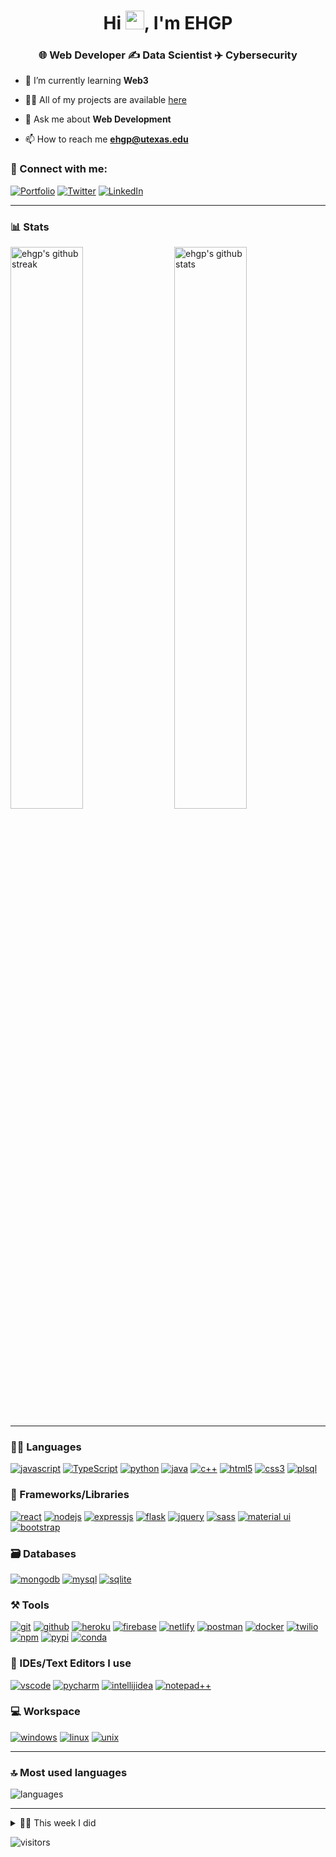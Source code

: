 <!-- [![itsrakesh.co](https://user-images.githubusercontent.com/70439799/150669911-f4770983-6987-48b8-ad53-a5542231e894.gif)](https://ehgp.github.io) -->

<h1 align="center">Hi <img src="https://raw.githubusercontent.com/MartinHeinz/MartinHeinz/master/wave.gif" width="30">, I'm EHGP</h1>
<h3 align="center">🌐 Web Developer ✍️ Data Scientist ✈️ Cybersecurity</h3>

- 🌱 I’m currently learning **Web3**

- 👨‍💻 All of my projects are available [here](https://ehgp.github.io/my-work/)

- 💬 Ask me about **Web Development**

- 📫 How to reach me **ehgp@utexas.edu**

<!-- - 📝 I regularly write articles on my [blog](https://blog.itsrakesh.co) -->

### 🤝 Connect with me:

[![Portfolio](https://img.shields.io/badge/Portfolio-000000?style=for-the-badge&logo=Portfolio&logoColor=white)](https://ehgp.github.io)
[![Twitter](https://img.shields.io/badge/Twitter-1DA1F2?style=for-the-badge&logo=twitter&logoColor=white)](https://twitter.com/ehgp93)
[![LinkedIn](https://img.shields.io/badge/LinkedIn-0077B5?style=for-the-badge&logo=linkedin&logoColor=white)](https://www.linkedin.com/in/erick-garcia93/)

---

<!-- ### 📜 Latest Blog Posts -->

<!-- BLOG-POST-LIST:START -->
<!-- - [Most active Developer Communities you should join in 2022](https://medium.com/@itsrakesh/most-active-developer-communities-you-should-join-in-2022-cb7254f8620?source=rss-e09c62468ad2------2)
- [What is Blockchain? How does it work? Why do we need it?](https://medium.com/codex/what-is-blockchain-how-does-it-work-why-do-we-need-it-2e748a8edcc9?source=rss-e09c62468ad2------2)
- [Join me in the #100DaysOfWeb3 challenge](https://medium.com/@itsrakesh/join-me-in-the-100daysofweb3-challenge-abc13e831d27?source=rss-e09c62468ad2------2)
- [Taking Open Source contributions and communities to next level with the Reward System](https://medium.com/codex/taking-open-source-contributions-and-communities-to-next-level-with-the-reward-system-9d6e943cef48?source=rss-e09c62468ad2------2)
- [How the Web works — Behind the scenes](https://bootcamp.uxdesign.cc/how-the-web-works-behind-the-scenes-a7e54a1a240f?source=rss-e09c62468ad2------2) -->
<!-- BLOG-POST-LIST:END -->

<!-- --- -->

### 📊 Stats

<img src="https://github-readme-stats.vercel.app/api?username=ehgp&include_all_commits=true&show_icons=true&theme=github_dark&hide_border=true" alt="ehgp's github stats" width="48%" align="right" >
<img src="https://github-readme-streak-stats.herokuapp.com/?user=ehgp&theme=tokyonight&hide_border=true" alt="ehgp's github streak" width="48%" >

---

### 🧑‍💻 Languages

[![javascript](https://img.shields.io/badge/JavaScript-323330?style=for-the-badge&logo=javascript&logoColor=F7DF1E)](https://ehgp.github.io)
[![TypeScript](https://img.shields.io/badge/TypeScript-007ACC?style=for-the-badge&logo=typescript&logoColor=white)](https://ehgp.github.io)
[![python](https://img.shields.io/badge/Python-FFD43B?style=for-the-badge&logo=python&logoColor=darkgreen)](https://ehgp.github.io)
[![java](https://img.shields.io/badge/Java-ED8B00?style=for-the-badge&logo=java&logoColor=white)](https://ehgp.github.io)
[![c++](https://img.shields.io/badge/C%2B%2B-00599C?style=for-the-badge&logo=c%2B%2B&logoColor=white)](https://ehgp.github.io)
[![html5](https://img.shields.io/badge/HTML5-E34F26?style=for-the-badge&logo=html5&logoColor=white)](https://ehgp.github.io)
[![css3](https://img.shields.io/badge/CSS3-1572B6?style=for-the-badge&logo=css3&logoColor=white)](https://ehgp.github.io)
[![plsql](https://img.shields.io/badge/PLSQL-F80000?style=for-the-badge&logo=oracle&logoColor=black)](https://ehgp.github.io)

### 🧩 Frameworks/Libraries

[![react](https://img.shields.io/badge/React-20232A?style=for-the-badge&logo=react&logoColor=61DAFB)](https://ehgp.github.io)
[![nodejs](https://img.shields.io/badge/Node.js-339933?style=for-the-badge&logo=nodedotjs&logoColor=white)](https://ehgp.github.io)
[![expressjs](https://img.shields.io/badge/Express.js-000000?style=for-the-badge&logo=express&logoColor=white)](https://ehgp.github.io)
[![flask](https://img.shields.io/badge/Flask-000000?style=for-the-badge&logo=flask&logoColor=white)](https://ehgp.github.io)
[![jquery](https://img.shields.io/badge/jQuery-0769AD?style=for-the-badge&logo=jquery&logoColor=white)](https://ehgp.github.io)
[![sass](https://img.shields.io/badge/Sass-CC6699?style=for-the-badge&logo=sass&logoColor=white)](https://ehgp.github.io)
[![material ui](https://img.shields.io/badge/Material%20UI-007FFF?style=for-the-badge&logo=mui&logoColor=white)](https://ehgp.github.io)
[![bootstrap](https://img.shields.io/badge/Bootstrap-563D7C?style=for-the-badge&logo=bootstrap&logoColor=white)](https://ehgp.github.io)

### 🗃️ Databases

[![mongodb](https://img.shields.io/badge/MongoDB-4EA94B?style=for-the-badge&logo=mongodb&logoColor=white)](https://ehgp.github.io)
[![mysql](https://img.shields.io/badge/MySQL-005C84?style=for-the-badge&logo=mysql&logoColor=white)](https://ehgp.github.io)
[![sqlite](https://img.shields.io/badge/SQLite-07405E?style=for-the-badge&logo=sqlite&logoColor=white)](https://ehgp.github.io)

### ⚒️ Tools

[![git](https://img.shields.io/badge/GIT-E44C30?style=for-the-badge&logo=git&logoColor=white)](https://ehgp.github.io)
[![github](https://img.shields.io/badge/GitHub-100000?style=for-the-badge&logo=github&logoColor=white)](https://ehgp.github.io)
[![heroku](https://img.shields.io/badge/Heroku-430098?style=for-the-badge&logo=heroku&logoColor=white)](https://ehgp.github.io)
[![firebase](https://img.shields.io/badge/firebase-ffca28?style=for-the-badge&logo=firebase&logoColor=black)](https://ehgp.github.io)
[![netlify](https://img.shields.io/badge/Netlify-00C7B7?style=for-the-badge&logo=netlify&logoColor=white)](https://ehgp.github.io)
[![postman](https://img.shields.io/badge/Postman-FF6C37?style=for-the-badge&logo=Postman&logoColor=white)](https://ehgp.github.io)
[![docker](https://img.shields.io/badge/Docker-2CA5E0?style=for-the-badge&logo=docker&logoColor=white)](https://ehgp.github.io)
[![twilio](https://img.shields.io/badge/Twilio-F22F46?style=for-the-badge&logo=Twilio&logoColor=white)](https://ehgp.github.io)
[![npm](https://img.shields.io/badge/npm-CB3837?style=for-the-badge&logo=npm&logoColor=white)](https://ehgp.github.io)
[![pypi](https://img.shields.io/badge/pypi-3775A9?style=for-the-badge&logo=pypi&logoColor=white)](https://ehgp.github.io)
[![conda](https://img.shields.io/badge/conda-342B029.svg?&style=for-the-badge&logo=anaconda&logoColor=white)](https://ehgp.github.io)

### 🧠 IDEs/Text Editors I use

[![vscode](https://img.shields.io/badge/Visual_Studio_Code-0078D4?style=for-the-badge&logo=visual%20studio%20code&logoColor=white)](https://ehgp.github.io)
[![pycharm](https://img.shields.io/badge/PyCharm-000000.svg?&style=for-the-badge&logo=PyCharm&logoColor=white)](https://ehgp.github.io)
[![intellijidea](https://img.shields.io/badge/IntelliJIDEA-000000.svg?style=for-the-badge&logo=intellij-idea&logoColor=white)](https://ehgp.github.io)
[![notepad++](https://img.shields.io/badge/Notepad++-90E59A.svg?style=for-the-badge&logo=notepad%2B%2B&logoColor=black)](https://ehgp.github.io)

### 💻 Workspace

[![windows](https://img.shields.io/badge/Windows-0078D6?style=for-the-badge&logo=windows&logoColor=white)](https://ehgp.github.io)
[![linux](https://img.shields.io/badge/Linux-0168D6?style=for-the-badge&logo=linux&logoColor=white)](https://ehgp.github.io)
[![unix](https://img.shields.io/badge/Mac-0168D6?style=for-the-badge&logo=Apple&logoColor=white)](https://ehgp.github.io)

---

### 🔝 Most used languages
  <img alt="languages" src="https://github-readme-stats.vercel.app/api/top-langs/?username=ehgp&theme=github_dark&hide_border=true&hide=Jupyter%20Notebook,css,html,scss,python&layout=compact" />

---

<details>
  <summary>🧑‍🔬 This week I did</summary>

  [![ehgp's wakatime stats](https://github-readme-stats.vercel.app/api/wakatime?username=ehgp&theme=github_dark&hide_border=true)](https://wakatime.com/@ehgp)
</details>

![visitors](https://visitor-badge.laobi.icu/badge?page_id=ehgp.ehgp)
